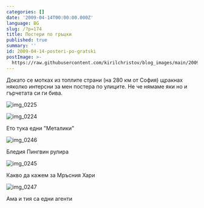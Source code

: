 ```yaml
---
categories: []
date: '2009-04-14T00:00:00.000Z'
language: BG
slug: /?p=174
title: Постери по гръцки
published: true
summary: ''
id: 2009-04-14-posteri-po-gratski
postImage: >-
  https://raw.githubusercontent.com/kirilchristov/blog_images/main/2009/04/img_0225.jpg
---
```


Докато се мотках из топлите страни (на 280 км от София) щракнах няколко интерсни за мен постера по улиците. Не че нямаме яки но и гърчетата си ги бива.

![img_0225](https://raw.githubusercontent.com/kirilchristov/blog_images/main/2009/04/img_0225.jpg)

  

![img_0224](https://raw.githubusercontent.com/kirilchristov/blog_images/main/2009/04/img_0224.jpg)


Ето тука едни "Металики"

![img_0246](https://raw.githubusercontent.com/kirilchristov/blog_images/main/2009/04/img_0246.jpg)


Бледия Пингвин рулира

![img_0245](https://raw.githubusercontent.com/kirilchristov/blog_images/main/2009/04/img_0245.jpg)


Какво да кажем за Мръсния Хари

![img_0247](https://raw.githubusercontent.com/kirilchristov/blog_images/main/2009/04/img_0247.jpg)


Ама и тия са едни агенти
